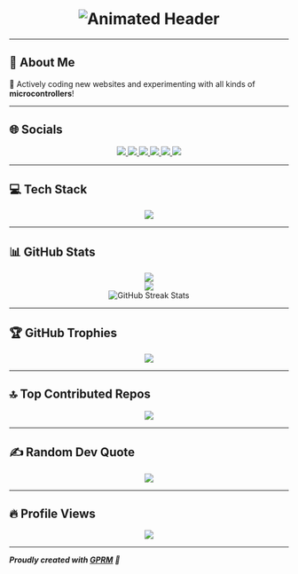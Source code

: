 <!-- Animated Header -->
<h1 align="center"> 
  <img src="https://readme-typing-svg.herokuapp.com?size=24&center=true&lines=Hello,+I'm+VCODERN!;Passionate+Developer+and+Maker;Exploring+new+Microcontrollers;Making+Innovative+Web+Projects" alt="Animated Header">
</h1>

---

## 💫 **About Me**  
🚀 Actively coding new websites and experimenting with all kinds of **microcontrollers**!  

---

## 🌐 **Socials**  
<p align="center">
  <a href="https://facebook.com/Vince Carlo Noora" target="_blank">
    <img src="https://img.shields.io/badge/Facebook-%231877F2.svg?logo=Facebook&logoColor=white">
  </a>
  <a href="https://instagram.com/yourzacky" target="_blank">
    <img src="https://img.shields.io/badge/Instagram-%23E4405F.svg?logo=Instagram&logoColor=white">
  </a>
  <a href="https://linkedin.com/in/Vince Carlo Noora" target="_blank">
    <img src="https://img.shields.io/badge/LinkedIn-%230077B5.svg?logo=linkedin&logoColor=white">
  </a>
  <a href="https://reddit.com/user/Acceptable_Region_12" target="_blank">
    <img src="https://img.shields.io/badge/Reddit-%23FF4500.svg?logo=Reddit&logoColor=white">
  </a>
  <a href="https://youtube.com/@@smuffy_v9819" target="_blank">
    <img src="https://img.shields.io/badge/YouTube-%23FF0000.svg?logo=YouTube&logoColor=white">
  </a>
  <a href="mailto:vincecarlonoora@gmail.com">
    <img src="https://img.shields.io/badge/Email-D14836?logo=gmail&logoColor=white">
  </a>
</p>

---

## 💻 **Tech Stack**
<p align="center">
  <img src="https://skillicons.dev/icons?i=js,ts,react,nextjs,nodejs,express,flutter,tailwind,arduino,raspberrypi,git,github,figma,ps,ai,pr,blender,java,php,dart,python,c,cpp,kotlin,html,css,mysql,firebase,vercel,linux" />
</p>

---

## 📊 **GitHub Stats**
<div align="center">
  <img src="https://github-readme-stats.vercel.app/api?username=VCODERN&theme=dark&hide_border=true&include_all_commits=false&count_private=true" />
  <br>
  <img src="https://github-readme-stats.vercel.app/api/top-langs/?username=VCODERN&theme=dark&hide_border=true&include_all_commits=false&count_private=true&layout=compact" />
  <br>
  <img src="https://github-readme-streak-stats.herokuapp.com/?user=VCODERN&theme=dark&hide_border=true&mode=weekly" alt="GitHub Streak Stats" />
</div>

---

## 🏆 **GitHub Trophies**
<p align="center">
  <img src="https://github-profile-trophy.vercel.app/?username=VCODERN&theme=radical&no-frame=false&no-bg=false&margin-w=4" />
</p>

---

## 🔝 **Top Contributed Repos**
<p align="center">
  <img src="https://github-contributor-stats.vercel.app/api?username=VCODERN&limit=5&theme=dark&combine_all_yearly_contributions=true" />
</p>

---

## ✍️ **Random Dev Quote**
<p align="center">
  <img src="https://quotes-github-readme.vercel.app/api?type=horizontal&theme=radical" />
</p>

---

## 🔥 **Profile Views**
<p align="center">
  <img src="https://visitcount.itsvg.in/api?id=VCODERN&icon=0&color=9" />
</p>

---

_**Proudly created with [GPRM](https://gprm.itsvg.in) 🚀**_

